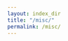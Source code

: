 ```yaml
---
layout: index_dir
title: "/misc/"
permalink: /misc/
---
```


<!-- {% directory_listing Further reading: %} -->